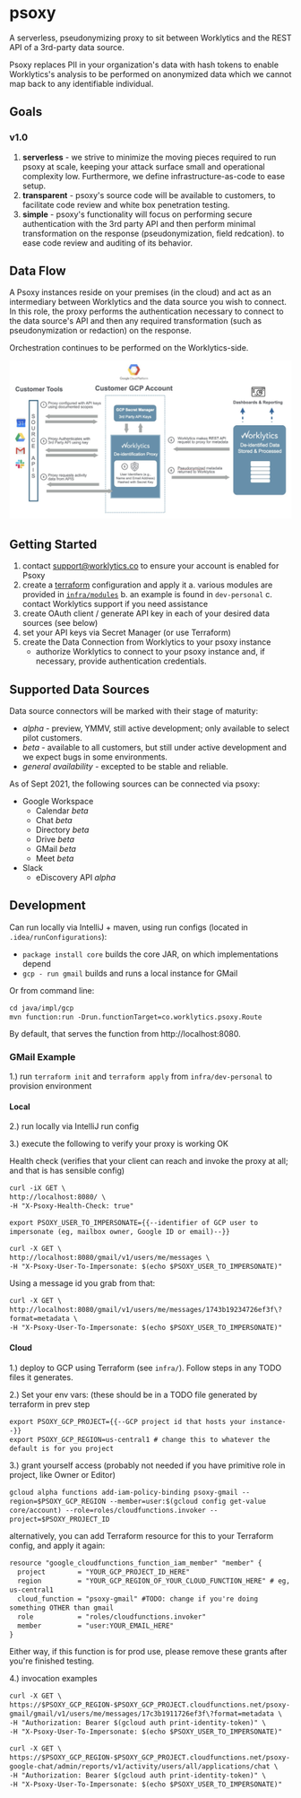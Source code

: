 # psoxy
A serverless, pseudonymizing proxy to sit between Worklytics and the REST API of a 3rd-party data
source.

Psoxy replaces PII in your organization's data with hash tokens to enable Worklytics's analysis to
be performed on anonymized data which we cannot map back to any identifiable individual.


## Goals

### v1.0
  1. **serverless** - we strive to minimize the moving pieces required to run psoxy at scale, keeping
     your attack surface small and operational complexity low. Furthermore, we define
     infrastructure-as-code to ease setup.
  2. **transparent** - psoxy's source code will be available to customers, to facilitate code review
     and white box penetration testing.
  3. **simple** - psoxy's functionality will focus on performing secure authentication with the 3rd
     party API and then perform minimal transformation on the response (pseudonymization, field
     redcation). to ease code review and auditing of its behavior.

## Data Flow

A Psoxy instances reside on your premises (in the cloud) and act as an intermediary between
Worklytics and the data source you wish to connect.  In this role, the proxy performs the
authentication necessary to connect to the data source's API and then any required transformation
(such as pseudonymization or redaction) on the response.

Orchestration continues to be performed on the Worklytics-side.

![proxy illustration](docs/proxy-illustration.png)


## Getting Started

  1. contact support@worklytics.co to ensure your account is enabled for Psoxy
  2. create a [terraform](https://www.terraform.io/) configuration and apply it
     a. various modules are provided in [`infra/modules`](/infra/modules)
     b. an example is found in `dev-personal`
     c. contact Worklytics support if you need assistance
  3. create OAuth client / generate API key in each of your desired data sources (see below)
  4. set your API keys via Secret Manager (or use Terraform)
  5. create the Data Connection from Worklytics to your psoxy instance
      - authorize Worklytics to connect to your psoxy instance and, if necessary, provide authentication credentials.

## Supported Data Sources
Data source connectors will be marked with their stage of maturity:
  * *alpha* - preview, YMMV, still active development; only available to select pilot customers.
  * *beta* - available to all customers, but still under active development and we expect bugs in some environments.
  * *general availability* - excepted to be stable and reliable.

As of Sept 2021, the following sources can be connected via psoxy:
  * Google Workspace
    * Calendar *beta*
    * Chat *beta*
    * Directory *beta*
    * Drive *beta*
    * GMail *beta*
    * Meet *beta*
  * Slack
    * eDiscovery API *alpha*

## Development

Can run locally via IntelliJ + maven, using run configs (located in `.idea/runConfigurations`):
  - `package install core` builds the core JAR, on which implementations depend
  - `gcp - run gmail` builds and runs a local instance for GMail
  
Or from command line:
```shell
cd java/impl/gcp
mvn function:run -Drun.functionTarget=co.worklytics.psoxy.Route
```

By default, that serves the function from http://localhost:8080.


### GMail Example

1.) run `terraform init` and `terraform apply` from `infra/dev-personal` to provision environment

#### Local
2.) run locally via IntelliJ run config

3.) execute the following to verify your proxy is working OK

Health check (verifies that your client can reach and invoke the proxy at all; and that is has sensible config)
```shell
curl -iX GET \
http://localhost:8080/ \
-H "X-Psoxy-Health-Check: true"
```

```shell
export PSOXY_USER_TO_IMPERSONATE={{--identifier of GCP user to impersonate (eg, mailbox owner, Google ID or email)--}}
```

```shell
curl -X GET \
http://localhost:8080/gmail/v1/users/me/messages \
-H "X-Psoxy-User-To-Impersonate: $(echo $PSOXY_USER_TO_IMPERSONATE)"
```

Using a message id you grab from that:
```shell
curl -X GET \
http://localhost:8080/gmail/v1/users/me/messages/1743b19234726ef3f\?format=metadata \
-H "X-Psoxy-User-To-Impersonate: $(echo $PSOXY_USER_TO_IMPERSONATE)"
```

#### Cloud

1.) deploy to GCP using Terraform (see `infra/`). Follow steps in any TODO files it generates.

2.) Set your env vars: (these should be in a TODO file generated by terraform in prev step
```shell
export PSOXY_GCP_PROJECT={{--GCP project id that hosts your instance--}}
export PSOXY_GCP_REGION=us-central1 # change this to whatever the default is for you project
```

3.) grant yourself access (probably not needed if you have primitive role in project, like Owner or
Editor)
```shell
gcloud alpha functions add-iam-policy-binding psoxy-gmail --region=$PSOXY_GCP_REGION --member=user:$(gcloud config get-value core/account) --role=roles/cloudfunctions.invoker --project=$PSOXY_PROJECT_ID
```

alternatively, you can add Terraform resource for this to your Terraform config, and apply it again:
```shell
resource "google_cloudfunctions_function_iam_member" "member" {
  project        = "YOUR_GCP_PROJECT_ID_HERE"
  region         = "YOUR_GCP_REGION_OF_YOUR_CLOUD_FUNCTION_HERE" # eg, us-central1
  cloud_function = "psoxy-gmail" #TODO: change if you're doing something OTHER than gmail
  role           = "roles/cloudfunctions.invoker"
  member         = "user:YOUR_EMAIL_HERE"
}
```

Either way, if this function is for prod use, please remove these grants after you're finished 
testing.

4.) invocation examples

```shell
curl -X GET \
https://$PSOXY_GCP_REGION-$PSOXY_GCP_PROJECT.cloudfunctions.net/psoxy-gmail/gmail/v1/users/me/messages/17c3b1911726ef3f\?format=metadata \
-H "Authorization: Bearer $(gcloud auth print-identity-token)" \
-H "X-Psoxy-User-To-Impersonate: $(echo $PSOXY_USER_TO_IMPERSONATE)"
```

```shell
curl -X GET \
https://$PSOXY_GCP_REGION-$PSOXY_GCP_PROJECT.cloudfunctions.net/psoxy-google-chat/admin/reports/v1/activity/users/all/applications/chat \
-H "Authorization: Bearer $(gcloud auth print-identity-token)" \
-H "X-Psoxy-User-To-Impersonate: $(echo $PSOXY_USER_TO_IMPERSONATE)"
```
